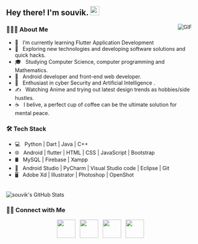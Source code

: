 
        
<h2> Hey there! I'm souvik. <img src="https://github.com/souvikguria98/souvikguria98/blob/master/Hi.gif" width="25"></h2>
<!-- <img align="right" alt="GIF" src="https://raw.githubusercontent.com/souvikguria98/souvikguria98/master/1.gif" /> -->
<img align="right" alt="GIF" src="https://dribbble.com/shots/10561878-freelancing?utm_source=Clipboard_Shot&utm_campaign=dolce&utm_content=freelancing&utm_medium=Social_Share" />

<h3> 👨🏻‍💻 About Me </h3>

- 🔭 &nbsp; I’m currently learning Flutter Application Development
- 🤔 &nbsp; Exploring new technologies and developing software solutions and quick hacks.
- 🎓 &nbsp; Studying Computer Science, computer programming and Mathematics.
- 💼 &nbsp; Android developer and front-end web developer.
- 🌱 &nbsp; Enthusiast in cyber Security and Artificial Intelligence .
- ✍️ &nbsp; Watching Anime and trying out latest design trends as hobbies/side hustles.
- ☕ &nbsp; I belive, a perfect cup of coffee can be the ultimate solution for mental peace. 

<h3>🛠 Tech Stack</h3>

- 💻 &nbsp; Python | Dart | Java | C++  
- 🌐 &nbsp; Android | flutter | HTML | CSS | JavaScript | Bootstrap 
- 🛢 &nbsp; MySQL | Firebase | Xampp
- 🔧 &nbsp; Android Studio | PyCharm | Visual Studio code | Eclipse | Git
- 🖥 &nbsp; Adobe Xd | Illustrator | Photoshop | OpenShot

<br/>


<!-- [![souvik's GitHub Stats](https://github-readme-stats.vercel.app/api?username=devSouvik&show_icons=true)](https://github.com/devSouvik) -->
<img src="https://github-readme-stats.vercel.app/api?username=devSouvik&&show_icons=true&theme=radical&line_height=27&v=5" alt="souvik's GitHub Stats" />  


<h3> 🤝🏻 Connect with Me </h3>

<p align="center">
<!-- <a href="https://techdevsouvik.netlify.app/"><img alt="Website" src="https://img.shields.io/badge/Website-www.techdevsouvik.netlify.app-green?style=flat-square&logo=google-chrome"></a>
<a href="https://www.linkedin.com/in/souvik-guria-/"><img alt="LinkedIn" src="https://img.shields.io/badge/LinkedIn-Souvik%20Guria-blue?style=flat-square&logo=linkedin"></a>
<a href="mailto:souvikguria98@gmail.com"><img alt="Email" src="https://img.shields.io/badge/Email-souvikguria98@gmail.com-red?style=flat-square&logo=gmail"></a>
<a href="https://twitter.com/_souvik_guria"><img alt="Twitter" src="https://img.shields.io/badge/Twitter-Souvik%20Guria-blue?style=flat-square&logo=twitter"></a>
-->
&nbsp; <a href="https://twitter.com/_souvik_guria" target="_blank" rel="noopener noreferrer"><img src="https://img.icons8.com/plasticine/100/000000/twitter.png" width="50" /></a>  
<!-- &nbsp; <a href="https://techdevsouvik.netlify.app/"><img src="https://img.icons8.com/nolan/64/domain.png" width="50" /></a> -->
&nbsp; <a href="https://www.instagram.com/the_caffeine__addict/" target="_blank" rel="noopener noreferrer"><img src="https://img.icons8.com/plasticine/100/000000/instagram-new.png" width="50" /></a>  
&nbsp; <a href="https://www.linkedin.com/in/souvik-guria-/" target="_blank" rel="noopener noreferrer"><img src="https://img.icons8.com/plasticine/100/000000/linkedin.png" width="50" /></a>
&nbsp; <a href="mailto:souvikguria98@gmail.com" target="_blank" rel="noopener noreferrer"><img src="https://img.icons8.com/plasticine/100/000000/gmail.png"  width="50" /></a>

</p>
<!-- <img src="https://profile-counter.glitch.me/devSouvik/count.svg" /> --> 


